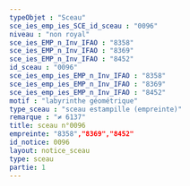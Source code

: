 ```yaml
---
typeObjet : "Sceau"
sce_ies_emp_ies_SCE_id_sceau : "0096"
niveau : "non royal"
sce_ies_EMP_n_Inv_IFAO : "8358"
sce_ies_EMP_n_Inv_IFAO : "8369"
sce_ies_EMP_n_Inv_IFAO : "8452"
id_sceau : "0096"
sce_ies_emp_ies_EMP_n_Inv_IFAO : "8358"
sce_ies_emp_ies_EMP_n_Inv_IFAO : "8369"
sce_ies_emp_ies_EMP_n_Inv_IFAO : "8452"
motif : "labyrinthe géométrique"
type_sceau : "sceau estampille (empreinte)"
remarque : "≠ 6137"
title: sceau n°0096
empreinte: "8358","8369","8452"
id_notice: 0096
layout: notice_sceau
type: sceau
partie: 1
---
```


